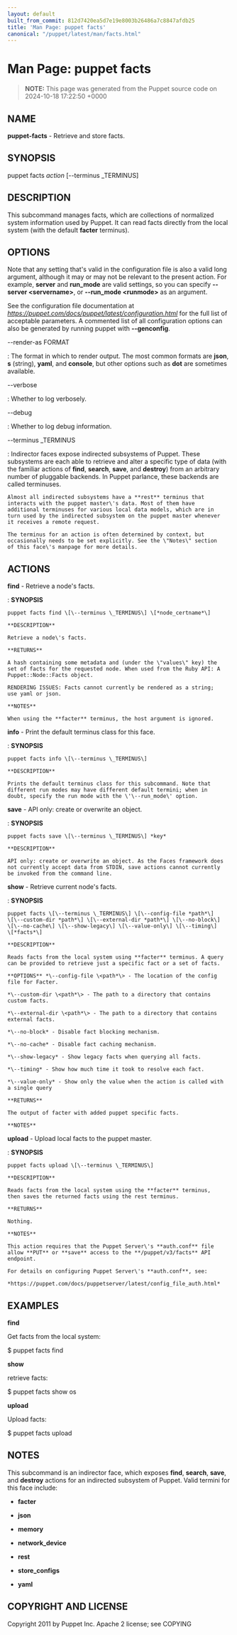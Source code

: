 ```yaml
---
layout: default
built_from_commit: 812d7420ea5d7e19e8003b26486a7c8847afdb25
title: 'Man Page: puppet facts'
canonical: "/puppet/latest/man/facts.html"
---
```


# Man Page: puppet facts

> **NOTE:** This page was generated from the Puppet source code on 2024-10-18 17:22:50 +0000

## NAME
**puppet-facts** - Retrieve and store facts.

## SYNOPSIS
puppet facts *action* \[\--terminus \_TERMINUS\]

## DESCRIPTION
This subcommand manages facts, which are collections of normalized
system information used by Puppet. It can read facts directly from the
local system (with the default **facter** terminus).

## OPTIONS
Note that any setting that\'s valid in the configuration file is also a
valid long argument, although it may or may not be relevant to the
present action. For example, **server** and **run_mode** are valid
settings, so you can specify **\--server \<servername\>**, or
**\--run_mode \<runmode\>** as an argument.

See the configuration file documentation at
*https://puppet.com/docs/puppet/latest/configuration.html* for the full
list of acceptable parameters. A commented list of all configuration
options can also be generated by running puppet with **\--genconfig**.

\--render-as FORMAT

:   The format in which to render output. The most common formats are
    **json**, **s** (string), **yaml**, and **console**, but other
    options such as **dot** are sometimes available.

\--verbose

:   Whether to log verbosely.

\--debug

:   Whether to log debug information.

\--terminus \_TERMINUS

:   Indirector faces expose indirected subsystems of Puppet. These
    subsystems are each able to retrieve and alter a specific type of
    data (with the familiar actions of **find**, **search**, **save**,
    and **destroy**) from an arbitrary number of pluggable backends. In
    Puppet parlance, these backends are called terminuses.

    Almost all indirected subsystems have a **rest** terminus that
    interacts with the puppet master\'s data. Most of them have
    additional terminuses for various local data models, which are in
    turn used by the indirected subsystem on the puppet master whenever
    it receives a remote request.

    The terminus for an action is often determined by context, but
    occasionally needs to be set explicitly. See the \"Notes\" section
    of this face\'s manpage for more details.

## ACTIONS
**find** - Retrieve a node\'s facts.

:   **SYNOPSIS**

    puppet facts find \[\--terminus \_TERMINUS\] \[*node_certname*\]

    **DESCRIPTION**

    Retrieve a node\'s facts.

    **RETURNS**

    A hash containing some metadata and (under the \"values\" key) the
    set of facts for the requested node. When used from the Ruby API: A
    Puppet::Node::Facts object.

    RENDERING ISSUES: Facts cannot currently be rendered as a string;
    use yaml or json.

    **NOTES**

    When using the **facter** terminus, the host argument is ignored.

**info** - Print the default terminus class for this face.

:   **SYNOPSIS**

    puppet facts info \[\--terminus \_TERMINUS\]

    **DESCRIPTION**

    Prints the default terminus class for this subcommand. Note that
    different run modes may have different default termini; when in
    doubt, specify the run mode with the \'\--run_mode\' option.

**save** - API only: create or overwrite an object.

:   **SYNOPSIS**

    puppet facts save \[\--terminus \_TERMINUS\] *key*

    **DESCRIPTION**

    API only: create or overwrite an object. As the Faces framework does
    not currently accept data from STDIN, save actions cannot currently
    be invoked from the command line.

**show** - Retrieve current node\'s facts.

:   **SYNOPSIS**

    puppet facts \[\--terminus \_TERMINUS\] \[\--config-file *path*\]
    \[\--custom-dir *path*\] \[\--external-dir *path*\] \[\--no-block\]
    \[\--no-cache\] \[\--show-legacy\] \[\--value-only\] \[\--timing\]
    \[*facts*\]

    **DESCRIPTION**

    Reads facts from the local system using **facter** terminus. A query
    can be provided to retrieve just a specific fact or a set of facts.

    **OPTIONS** *\--config-file \<path*\> - The location of the config
    file for Facter.

    *\--custom-dir \<path*\> - The path to a directory that contains
    custom facts.

    *\--external-dir \<path*\> - The path to a directory that contains
    external facts.

    *\--no-block* - Disable fact blocking mechanism.

    *\--no-cache* - Disable fact caching mechanism.

    *\--show-legacy* - Show legacy facts when querying all facts.

    *\--timing* - Show how much time it took to resolve each fact.

    *\--value-only* - Show only the value when the action is called with
    a single query

    **RETURNS**

    The output of facter with added puppet specific facts.

    **NOTES**

**upload** - Upload local facts to the puppet master.

:   **SYNOPSIS**

    puppet facts upload \[\--terminus \_TERMINUS\]

    **DESCRIPTION**

    Reads facts from the local system using the **facter** terminus,
    then saves the returned facts using the rest terminus.

    **RETURNS**

    Nothing.

    **NOTES**

    This action requires that the Puppet Server\'s **auth.conf** file
    allow **PUT** or **save** access to the **/puppet/v3/facts** API
    endpoint.

    For details on configuring Puppet Server\'s **auth.conf**, see:

    *https://puppet.com/docs/puppetserver/latest/config_file_auth.html*

## EXAMPLES
**find**

Get facts from the local system:

\$ puppet facts find

**show**

retrieve facts:

\$ puppet facts show os

**upload**

Upload facts:

\$ puppet facts upload

## NOTES
This subcommand is an indirector face, which exposes **find**,
**search**, **save**, and **destroy** actions for an indirected
subsystem of Puppet. Valid termini for this face include:

-   **facter**

-   **json**

-   **memory**

-   **network_device**

-   **rest**

-   **store_configs**

-   **yaml**

## COPYRIGHT AND LICENSE
Copyright 2011 by Puppet Inc. Apache 2 license; see COPYING
